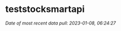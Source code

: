 
<!-- README.md is generated from README.Rmd. Please edit that file -->

# teststocksmartapi

*Date of most recent data pull: 2023-01-08, 06:24:27*
